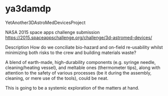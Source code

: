 # ya3damdp
YetAnother3DAstroMedDevicesProject

NASA 2015 space apps challenge submission
https://2015.spaceappschallenge.org/challenge/3d-astromed-devices/


Description
How do we conciliate bio-hazard and on-field re-usability whilst minimizing both risks to the crew and building materials waste?

A blend of earth-made, high-durability components (e.g. syringe needle, cleaning/heating vessel), and meltable ones (thermometer tips), along with attention to the safety of various processes (be it during the assembly, cleaning, or mere use of the tools), could be neat.

This is going to be a systemic exploration of the matters at hand.
